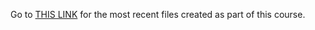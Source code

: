 Go to <a href="https://github.com/MJahanzaibAlam/-WebAppsCourse-HTML-CSS-PHP-JS/tree/main/Course%203%20PHP/Week%205%20CRUD%20application/Files">THIS LINK</a> for the most recent files created as part of this course.
